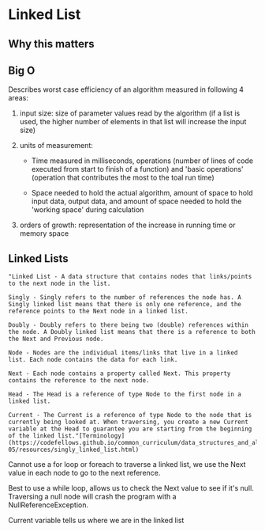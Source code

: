 # Linked List

## Why this matters

## Big O

Describes worst case efficiency of an algorithm measured in following 4 areas:  

1. input size:  size of parameter values read by the algorithm (if a list is used, the higher number of elements in that list will increase the input size)

2. units of measurement:  

   - Time measured in milliseconds, operations (number of lines of code executed from start to finish of a function) and 'basic operations' (operation that contributes the most to the toal run time)

   - Space needed to hold the actual algorithm, amount of space to hold input data, output data, and amount of space needed to hold the 'working space' during calculation

3. orders of growth: representation of the increase in running time or memory space

## Linked Lists

    "Linked List - A data structure that contains nodes that links/points to the next node in the list.

    Singly - Singly refers to the number of references the node has. A Singly linked list means that there is only one reference, and the reference points to the Next node in a linked list.

    Doubly - Doubly refers to there being two (double) references within the node. A Doubly linked list means that there is a reference to both the Next and Previous node.

    Node - Nodes are the individual items/links that live in a linked list. Each node contains the data for each link.

    Next - Each node contains a property called Next. This property contains the reference to the next node.

    Head - The Head is a reference of type Node to the first node in a linked list.

    Current - The Current is a reference of type Node to the node that is currently being looked at. When traversing, you create a new Current variable at the Head to guarantee you are starting from the beginning of the linked list."[Terminology](https://codefellows.github.io/common_curriculum/data_structures_and_algorithms/Code_401/class-05/resources/singly_linked_list.html)

Cannot use a for loop or foreach to traverse a linked list, we use the Next value in each node to go to the next reference.  

Best to use a while loop, allows us to check the Next value to see if it's null.  Traversing a null node will crash the program with a NullReferenceException.

Current variable tells us where we are in the linked list